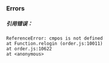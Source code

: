 ### Errors

##### 引用错误：


    ReferenceError: cmpos is not defined
    at Function.relogin (order.js:10011)
    at order.js:10622
    at <anonymous>
